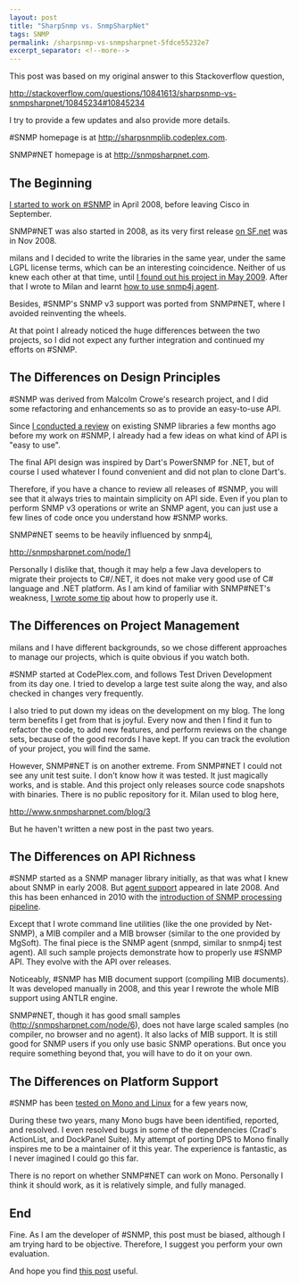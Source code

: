 ```yaml
---
layout: post
title: "SharpSnmp vs. SnmpSharpNet"
tags: SNMP
permalink: /sharpsnmp-vs-snmpsharpnet-5fdce55232e7
excerpt_separator: <!--more-->
---
```

This post was based on my original answer to this Stackoverflow question,

http://stackoverflow.com/questions/10841613/sharpsnmp-vs-snmpsharpnet/10845234#10845234

I try to provide a few updates and also provide more details.

#SNMP homepage is at http://sharpsnmplib.codeplex.com.

SNMP#NET homepage is at http://snmpsharpnet.com.
<!--more-->

## The Beginning

[I started to work on #SNMP](/announce-sharp-snmp-library-for-net-e359089cad7f) in April 2008, before leaving Cisco in September.

SNMP#NET was also started in 2008, as its very first release [on SF.net](http://sourceforge.net/projects/snmpsharpnet/files/snmpsharpnet/) was in Nov 2008.

milans and I decided to write the libraries in the same year, under the same LGPL license terms, which can be an interesting coincidence. Neither of us knew each other at that time, until [I found out his project in May 2009](/trident-sign-another-open-source-snmp-library-via-c-4f2b904252). After that I wrote to Milan and learnt [how to use snmp4j agent](/trident-sign-how-to-set-up-snmp4j-agent-part-1-9354ddb8868a).

Besides, #SNMP's SNMP v3 support was ported from SNMP#NET, where I avoided reinventing the wheels.

At that point I already noticed the huge differences between the two projects, so I did not expect any further integration and continued my efforts on #SNMP.

## The Differences on Design Principles

#SNMP was derived from Malcolm Crowe's research project, and I did some refactoring and enhancements so as to provide an easy-to-use API.

Since [I conducted a review](/product-review-snmp-libraries-for-net-evaluation-report-e13f25991cad) on existing SNMP libraries a few months ago before my work on #SNMP, I already had a few ideas on what kind of API is "easy to use".

The final API design was inspired by Dart's PowerSNMP for .NET, but of course I used whatever I found convenient and did not plan to clone Dart's.

Therefore, if you have a chance to review all releases of #SNMP, you will see that it always tries to maintain simplicity on API side. Even if you plan to perform SNMP v3 operations or write an SNMP agent, you can just use a few lines of code once you understand how #SNMP works.

SNMP#NET seems to be heavily influenced by snmp4j,

http://snmpsharpnet.com/node/1

Personally I dislike that, though it may help a few Java developers to migrate their projects to C#/.NET, it does not make very good use of C# language and .NET platform. As I am kind of familiar with SNMP#NET's weakness, [I wrote some tip](/a-tip-for-snmpsharpnet-snmp-net-users-6a23a02b71e) about how to properly use it.

## The Differences on Project Management

milans and I have different backgrounds, so we chose different approaches to manage our projects, which is quite obvious if you watch both.

#SNMP started at CodePlex.com, and follows Test Driven Development from its day one. I tried to develop a large test suite along the way, and also checked in changes very frequently.

I also tried to put down my ideas on the development on my blog. The long term benefits I get from that is joyful. Every now and then I find it fun to refactor the code, to add new features, and perform reviews on the change sets, because of the good records I have kept. If you can track the evolution of your project, you will find the same.

However, SNMP#NET is on another extreme. From SNMP#NET I could not see any unit test suite. I don't know how it was tested. It just magically works, and is stable. And this project only releases source code snapshots with binaries. There is no public repository for it. Milan used to blog here,

http://www.snmpsharpnet.com/blog/3

But he haven't written a new post in the past two years.

## The Differences on API Richness

#SNMP started as a SNMP manager library initially, as that was what I knew about SNMP in early 2008. But [agent support](/snmp-design-incomplete-agent-demo-5550acc8f1e4) appeared in late 2008. And this has been enhanced in 2010 with the [introduction of SNMP processing pipeline](/honeycell-drops-snmp-pipeline-and-our-agent-demo-89986da1a5da).

Except that I wrote command line utilities (like the one provided by Net-SNMP), a MIB compiler and a MIB browser (similar to the one provided by MgSoft). The final piece is the SNMP agent (snmpd, similar to snmp4j test agent). All such sample projects demonstrate how to properly use #SNMP API. They evolve with the API over releases.

Noticeably, #SNMP has MIB document support (compiling MIB documents). It was developed manually in 2008, and this year I rewrote the whole MIB support using ANTLR engine.

SNMP#NET, though it has good small samples (http://snmpsharpnet.com/node/6), does not have large scaled samples (no compiler, no browser and no agent). It also lacks of MIB support. It is still good for SNMP users if you only use basic SNMP operations. But once you require something beyond that, you will have to do it on your own.

## The Differences on Platform Support

#SNMP has been [tested on Mono and Linux](/dockpanel-suite-tip-5-we-could-go-mono-63ee484f77a0) for a few years now,

During these two years, many Mono bugs have been identified, reported, and resolved. I even resolved bugs in some of the dependencies (Crad's ActionList, and DockPanel Suite). My attempt of porting DPS to Mono finally inspires me to be a maintainer of it this year. The experience is fantastic, as I never imagined I could go this far.

There is no report on whether SNMP#NET can work on Mono. Personally I think it should work, as it is relatively simple, and fully managed.

## End

Fine. As I am the developer of #SNMP, this post must be biased, although I am trying hard to be objective. Therefore, I suggest you perform your own evaluation.

And hope you find [this post](/product-review-snmp-libraries-for-net-evaluation-report-e13f25991cad) useful.
